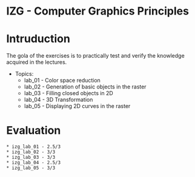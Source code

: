 # IZG - Computer Graphics Principles

# Intruduction
The gola of the exercises is to practically test and verify the knowledge acquired in the lectures.
+ Topics:
    * lab_01 - Color space reduction 
    * lab_02 - Generation of basic objects in the raster
    * lab_03 - Filling closed objects in 2D
    * lab_04 - 3D Transformation
    * lab_05 - Displaying 2D curves in the raster

# Evaluation
    * izg_lab_01 - 2.5/3 
    * izg_lab_02 - 3/3 
    * izg_lab_03 - 3/3 
    * izg_lab_04 - 2.5/3 
    * izg_lab_05 - 3/3 